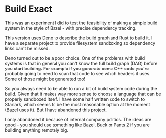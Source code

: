 # Build Exact

This was an experiment I did to test the feasibility of making a simple build system in the style of Bazel - with precise dependency tracking.

This version uses Deno to describe the build graph and Rust to build it. I have a separate project to provide filesystem sandboxing so dependency links can't be missed.

Deno turned out to be a poor choice. One of the problems with build systems is that in general you can't know the full build graph (DAG) before you start building. For example if you generate come C++ code you're probably going to need to scan that code to see which headers it uses. Some of those might be generated too!

So you always need to be able to run a bit of build system code during the build. Given that it makes way more sense to choose a language that can be properly sandboxed itself. I have some half written code to switch to Starlark, which seems to be the most reasonable option at the moment (Bazel uses it). But I have abandoned this project.

I only abandoned it because of internal company politics. The ideas are good - you should use something like Bazel, Buck or Pants 2 if you are building anything remotely big.
